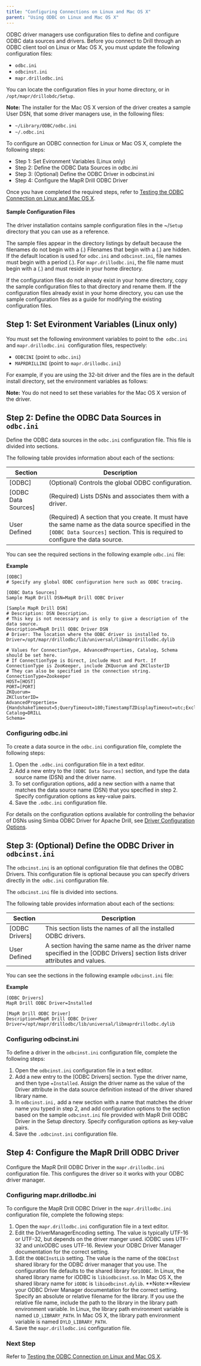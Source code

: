 ```yaml
---
title: "Configuring Connections on Linux and Mac OS X"
parent: "Using ODBC on Linux and Mac OS X"
---
```

ODBC driver managers use configuration files to define and configure ODBC data
sources and drivers. Before you connect to Drill through an ODBC client tool
on Linux or Mac OS X, you must update the following configuration files:

  * `odbc.ini`
  * `odbcinst.ini`
  * `mapr.drillodbc.ini`

You can locate the configuration files in your home directory, or in`
/opt/mapr/drillobdc/Setup`.

**Note:** The installer for the Mac OS X version of the driver creates a sample User DSN, that some driver managers use, in the following files:

  * `~/Library/ODBC/odbc.ini`
  * `~/.odbc.ini`

To configure an ODBC connection for Linux or Mac OS X, complete the following
steps:

  * Step 1: Set Evironment Variables (Linux only)
  * Step 2: Define the ODBC Data Sources in odbc.ini
  * Step 3: (Optional) Define the ODBC Driver in odbcinst.ini
  * Step 4: Configure the MapR Drill ODBC Driver

Once you have completed the required steps, refer to [Testing the ODBC
Connection on Linux and Mac OS X](/docs/testing-the-odbc-connection).

#### Sample Configuration Files

The driver installation contains sample configuration files in the ~/`Setup`
directory that you can use as a reference.

The sample files appear in the directory listings by default because the
filenames do not begin with a (.) Filenames that begin with a (.) are hidden.
If the default location is used for `odbc.ini` and `odbcinst.ini`, file names
must begin with a period (.). For `mapr.drillodbc.ini`, the file name must
begin with a (.) and must reside in your home directory.

If the configuration files do not already exist in your home directory, copy
the sample configuration files to that directory and rename them. If the
configuration files already exist in your home directory, you can use the
sample configuration files as a guide for modifying the existing configuration
files.

## Step 1: Set Evironment Variables (Linux only)

You must set the following environment variables to point to the` odbc.ini`
and `mapr.drillodbc.ini `configuration files, respectively:

  * `ODBCINI` (point to `odbc.ini`)
  * `MAPRDRILLINI` (point to `mapr.drillodbc.ini`)

For example, if you are using the 32-bit driver and the files are in the
default install directory, set the environment variables as follows:

**Note:** You do not need to set these variables for the Mac OS X version of the driver.

## Step 2: Define the ODBC Data Sources in `odbc.ini`

Define the ODBC data sources in the `odbc.ini` configuration file. This file
is divided into sections.

The following table provides information about each of the sections:

Section| Description  
---|---  
[ODBC]| (Optional) Controls the global ODBC configuration.  
[ODBC Data Sources]| (Required) Lists DSNs and associates them with a driver.  
User Defined|(Required) A section that you create. It must have the same name as the data source specified in the `[ODBC Data Sources]` section.  This is required to configure the data source.  
  
You can see the required sections in the following example `odbc.ini` file:

**Example**
          
    [ODBC]
    # Specify any global ODBC configuration here such as ODBC tracing.
  
    [ODBC Data Sources]
    Sample MapR Drill DSN=MapR Drill ODBC Driver
  
    [Sample MapR Drill DSN]
    # Description: DSN Description.
    # This key is not necessary and is only to give a description of the data source.
    Description=MapR Drill ODBC Driver DSN
    # Driver: The location where the ODBC driver is installed to.
    Driver=/opt/mapr/drillodbc/lib/universal/libmaprdrillodbc.dylib
  
    # Values for ConnectionType, AdvancedProperties, Catalog, Schema should be set here.
    # If ConnectionType is Direct, include Host and Port. If ConnectionType is ZooKeeper, include ZKQuorum and ZKClusterID
    # They can also be specified in the connection string.
    ConnectionType=Zookeeper
    HOST=[HOST]
    PORT=[PORT]
    ZKQuorum=
    ZKClusterID=
    AdvancedProperties={HandshakeTimeout=5;QueryTimeout=180;TimestampTZDisplayTimeout=utc;ExcludedSchemas=sys,INFORMATION_SCHEMA}
    Catalog=DRILL
    Schema=

### Configuring odbc.ini

To create a data source in the `odbc.ini` configuration file, complete the
following steps:

  1. Open the `.odbc.ini` configuration file in a text editor.
  2. Add a new entry to the `[ODBC Data Sources]` section, and type the data source name (DSN) and the driver name.
  3. To set configuration options, add a new section with a name that matches the data source name (DSN) that you specified in step 2. Specify configuration options as key-value pairs.
  4. Save the `.odbc.ini` configuration file.

For details on the configuration options available for controlling the
behavior of DSNs using Simba ODBC Driver for Apache Drill, see [Driver
Configuration
Options](/docs/driver-configuration-options).

## Step 3: (Optional) Define the ODBC Driver in `odbcinst.ini`

The `odbcinst.ini` is an optional configuration file that defines the ODBC
Drivers. This configuration file is optional because you can specify drivers
directly in the` odbc.ini` configuration file.

The `odbcinst.ini` file is divided into sections.

The following table provides information about each of the sections:

Section| Description  
---|---  
[ODBC Drivers]| This section lists the names of all the installed ODBC drivers.  
User Defined|  A section having the same name as the driver name specified in the [ODBC Drivers] section lists driver attributes and values.
  
You can see the sections in the following example `odbcinst.ini` file:

**Example**

    [ODBC Drivers]
    MapR Drill ODBC Driver=Installed
   
    [MapR Drill ODBC Driver]
    Description=MapR Drill ODBC Driver
    Driver=/opt/mapr/drillodbc/lib/universal/libmaprdrillodbc.dylib

### **Configuring odbcinst.ini**

To define a driver in the `odbcinst.ini` configuration file, complete the
following steps:

  1. Open the `odbcinst.ini` configuration file in a text editor.
  2. Add a new entry to the [ODBC Drivers] section. Type the driver name, and then type `=Installed`. Assign the driver name as the value of the Driver attribute in the data source definition instead of the driver shared library name.
  3. In `odbcinst.ini,` add a new section with a name that matches the driver name you typed in step 2, and add configuration options to the section based on the sample `odbcinst.ini` file provided with MapR Drill ODBC Driver in the Setup directory. Specify configuration options as key-value pairs.
  4. Save the `.odbcinst.ini` configuration file.

## Step 4: Configure the MapR Drill ODBC Driver

Configure the MapR Drill ODBC Driver in the `mapr.drillodbc.ini` configuration
file. This configures the driver so it works with your ODBC driver manager.

### Configuring mapr.drillodbc.ini

To configure the MapR Drill ODBC Driver in the `mapr.drillodbc.ini` configuration file, complete the following steps:

  1. Open the `mapr.drillodbc.ini` configuration file in a text editor.
  2. Edit the DriverManagerEncoding setting. The value is typically UTF-16 or UTF-32, but depends on the driver manger used. iODBC uses UTF-32 and unixODBC uses UTF-16. Review your ODBC Driver Manager documentation for the correct setting.
  3. Edit the `ODBCInstLib` setting. The value is the name of the `ODBCInst` shared library for the ODBC driver manager that you use. The configuration file defaults to the shared library for`iODBC`. In Linux, the shared library name for iODBC is `libiodbcinst.so`. In Mac OS X, the shared library name for `iODBC` is `libiodbcinst.dylib`.
     **Note:**Review your ODBC Driver Manager documentation for the correct
setting. Specify an absolute or relative filename for the library. If you use
the relative file name, include the path to the library in the library path
environment variable. In Linux, the library path environment variable is named
`LD_LIBRARY_PATH`. In Mac OS X, the library path environment variable is
named `DYLD_LIBRARY_PATH`.
  4. Save the `mapr.drillodbc.ini` configuration file.

### Next Step

Refer to [Testing the ODBC Connection on Linux and Mac OS X](/docs/testing-the-odbc-connection).

